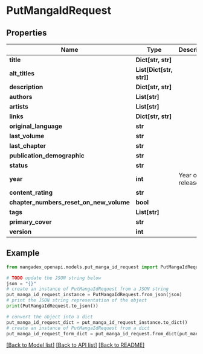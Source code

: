 # PutMangaIdRequest


## Properties

Name | Type | Description | Notes
------------ | ------------- | ------------- | -------------
**title** | **Dict[str, str]** |  | [optional] 
**alt_titles** | **List[Dict[str, str]]** |  | [optional] 
**description** | **Dict[str, str]** |  | [optional] 
**authors** | **List[str]** |  | [optional] 
**artists** | **List[str]** |  | [optional] 
**links** | **Dict[str, str]** |  | [optional] 
**original_language** | **str** |  | [optional] 
**last_volume** | **str** |  | [optional] 
**last_chapter** | **str** |  | [optional] 
**publication_demographic** | **str** |  | [optional] 
**status** | **str** |  | [optional] 
**year** | **int** | Year of release | [optional] 
**content_rating** | **str** |  | [optional] 
**chapter_numbers_reset_on_new_volume** | **bool** |  | [optional] 
**tags** | **List[str]** |  | [optional] 
**primary_cover** | **str** |  | [optional] 
**version** | **int** |  | 

## Example

```python
from mangadex_openapi.models.put_manga_id_request import PutMangaIdRequest

# TODO update the JSON string below
json = "{}"
# create an instance of PutMangaIdRequest from a JSON string
put_manga_id_request_instance = PutMangaIdRequest.from_json(json)
# print the JSON string representation of the object
print(PutMangaIdRequest.to_json())

# convert the object into a dict
put_manga_id_request_dict = put_manga_id_request_instance.to_dict()
# create an instance of PutMangaIdRequest from a dict
put_manga_id_request_form_dict = put_manga_id_request.from_dict(put_manga_id_request_dict)
```
[[Back to Model list]](../README.md#documentation-for-models) [[Back to API list]](../README.md#documentation-for-api-endpoints) [[Back to README]](../README.md)


